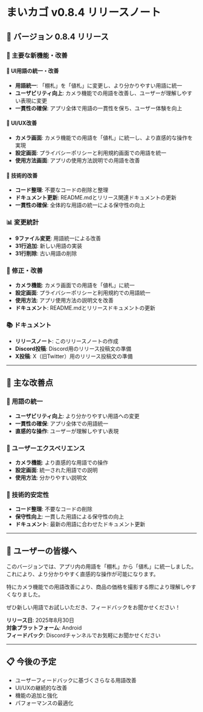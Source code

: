# まいカゴ v0.8.4 リリースノート

## 🎉 バージョン 0.8.4 リリース

### 🚀 主要な新機能・改善

#### 📝 UI用語の統一・改善
- **用語統一**: 「棚札」を「値札」に変更し、より分かりやすい用語に統一
- **ユーザビリティ向上**: カメラ機能での用語を改善し、ユーザーが理解しやすい表現に変更
- **一貫性の確保**: アプリ全体で用語の一貫性を保ち、ユーザー体験を向上

#### 📱 UI/UX改善
- **カメラ画面**: カメラ機能での用語を「値札」に統一し、より直感的な操作を実現
- **設定画面**: プライバシーポリシーと利用規約画面での用語を統一
- **使用方法画面**: アプリの使用方法説明での用語を改善

#### 🔧 技術的改善
- **コード整理**: 不要なコードの削除と整理
- **ドキュメント更新**: README.mdとリリース関連ドキュメントの更新
- **一貫性の確保**: 全体的な用語の統一による保守性の向上

### 📊 変更統計
- **9ファイル変更**: 用語統一による改善
- **31行追加**: 新しい用語の実装
- **31行削除**: 古い用語の削除

### 🔧 修正・改善
- **カメラ機能**: カメラ画面での用語を「値札」に統一
- **設定画面**: プライバシーポリシーと利用規約での用語統一
- **使用方法**: アプリ使用方法の説明文を改善
- **ドキュメント**: README.mdとリリースドキュメントの更新

### 📚 ドキュメント
- **リリースノート**: このリリースノートの作成
- **Discord投稿**: Discord用のリリース投稿文の準備
- **X投稿**: X（旧Twitter）用のリリース投稿文の準備

---

## 🎯 主な改善点

### 📝 用語の統一
- **ユーザビリティ向上**: より分かりやすい用語への変更
- **一貫性の確保**: アプリ全体での用語統一
- **直感的な操作**: ユーザーが理解しやすい表現

### 📱 ユーザーエクスペリエンス
- **カメラ機能**: より直感的な用語での操作
- **設定画面**: 統一された用語での説明
- **使用方法**: 分かりやすい説明文

### 🔧 技術的安定性
- **コード整理**: 不要なコードの削除
- **保守性向上**: 一貫した用語による保守性の向上
- **ドキュメント**: 最新の用語に合わせたドキュメント更新

---

## 🎉 ユーザーの皆様へ

このバージョンでは、アプリ内の用語を「棚札」から「値札」に統一しました。これにより、より分かりやすく直感的な操作が可能になります。

特にカメラ機能での用語改善により、商品の価格を撮影する際により理解しやすくなりました。

ぜひ新しい用語でお試しいただき、フィードバックをお聞かせください！

**リリース日**: 2025年8月30日  
**対象プラットフォーム**: Android  
**フィードバック**: Discordチャンネルでお気軽にお聞かせください

---

## 📋 今後の予定

- ユーザーフィードバックに基づくさらなる用語改善
- UI/UXの継続的な改善
- 機能の追加と強化
- パフォーマンスの最適化
